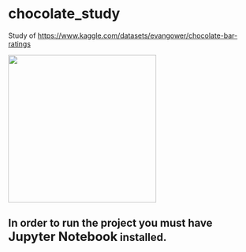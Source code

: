 # chocolate_study
Study of https://www.kaggle.com/datasets/evangower/chocolate-bar-ratings

<img width=300 src="https://i1.7fon.org/thumb/c192624.jpg">

## In order to run the project you must have <span style="font-size:larger;">Jupyter Notebook</span> installed.
